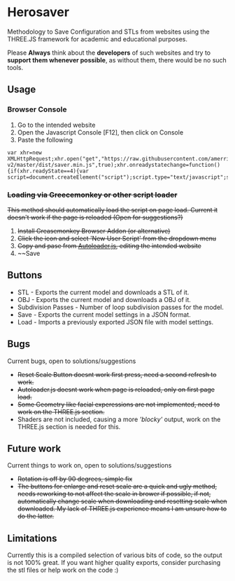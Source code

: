 # Herosaver

Methodology to Save Configuration and STLs from websites using the THREE.JS framework for academic and educational purposes.

Please **Always** think about the **developers** of such websites and try to **support them whenever possible**, as without them, there would be no such tools.

## Usage
### Browser Console
  1. Go to the intended website
  2. Open the Javascript Console [F12], then click on Console
  3. Paste the following

```
var xhr=new XMLHttpRequest;xhr.open("get","https://raw.githubusercontent.com/amerrigan/Herosaver-v2/master/dist/saver.min.js",true);xhr.onreadystatechange=function(){if(xhr.readyState==4){var script=document.createElement("script");script.type="text/javascript";script.text=xhr.responseText;document.body.appendChild(script)}};xhr.send(null);
```

### ~~Loading via Greecemonkey or other script loader~~
~~This method should automatically load the script on page load. Current it doesn't work if the page is reloaded (Open for suggestions?)~~

1. ~~Install Greasemonkey Browser Addon (or alternative)~~
2. ~~Click the icon and select 'New User Script' from the dropdown menu~~
3. ~~Copy and pase from [Autoloader.js](Autoloader.js), editing the intended website~~
4. ~~Save

## Buttons
* STL - Exports the current model and downloads a STL of it.
* OBJ - Exports the current model and downloads a OBJ of it.
* Subdivision Passes - Number of loop subdivision passes for the model.
* Save - Exports the current model settings in a JSON format.
* Load - Imports a previously exported JSON file with model settings.

## Bugs

Current bugs, open to solutions/suggestions

* ~~Reset Scale Button doesnt work first press, need a second refresh to work.~~
* ~~Autoloader.js doesnt work when page is reloaded, only on first page load.~~
* ~~Some Geometry like facial experessions are not implemented, need to work on the THREE.js section.~~
* Shaders are not included, causing a more _'blocky'_ output, work on the THREE.js section is needed for this.

## Future work

Current things to work on, open to solutions/suggestions

* ~~Rotation is off by 90 degrees, simple fix~~
* ~~The buttons for enlarge and reset scale are a quick and ugly method, needs reworking to not affect the scale in brower if possible, if not, automatically change scale when downloading and resetting scale when downloaded. My lack of THREE.js experience means I am unsure how to do the latter.~~


## Limitations

Currently this is a compiled selection of various bits of code, so the output is not 100% great. If you want higher quality exports, consider purchasing the stl files or help work on the code :)
